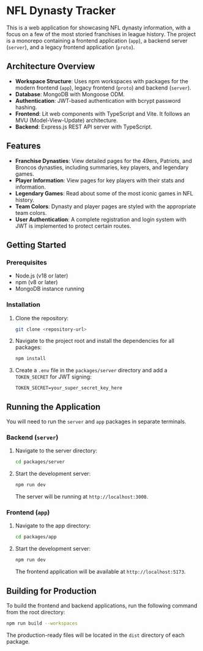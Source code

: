 # NFL Dynasty Tracker

This is a web application for showcasing NFL dynasty information, with a focus on a few of the most storied franchises in league history. The project is a monorepo containing a frontend application (`app`), a backend server (`server`), and a legacy frontend application (`proto`).

## Architecture Overview

-   **Workspace Structure**: Uses npm workspaces with packages for the modern frontend (`app`), legacy frontend (`proto`) and backend (`server`).
-   **Database**: MongoDB with Mongoose ODM.
-   **Authentication**: JWT-based authentication with bcrypt password hashing.
-   **Frontend**: Lit web components with TypeScript and Vite. It follows an MVU (Model-View-Update) architecture.
-   **Backend**: Express.js REST API server with TypeScript.

## Features

-   **Franchise Dynasties**: View detailed pages for the 49ers, Patriots, and Broncos dynasties, including summaries, key players, and legendary games.
-   **Player Information**: View pages for key players with their stats and information.
-   **Legendary Games**: Read about some of the most iconic games in NFL history.
-   **Team Colors**: Dynasty and player pages are styled with the appropriate team colors.
-   **User Authentication**: A complete registration and login system with JWT is implemented to protect certain routes.

## Getting Started

### Prerequisites

-   Node.js (v18 or later)
-   npm (v8 or later)
-   MongoDB instance running

### Installation

1.  Clone the repository:
    ```bash
    git clone <repository-url>
    ```
2.  Navigate to the project root and install the dependencies for all packages:
    ```bash
    npm install
    ```
3.  Create a `.env` file in the `packages/server` directory and add a `TOKEN_SECRET` for JWT signing:
    ```
    TOKEN_SECRET=your_super_secret_key_here
    ```

## Running the Application

You will need to run the `server` and `app` packages in separate terminals.

### Backend (`server`)

1.  Navigate to the server directory:
    ```bash
    cd packages/server
    ```
2.  Start the development server:
    ```bash
    npm run dev
    ```
    The server will be running at `http://localhost:3000`.

### Frontend (`app`)

1.  Navigate to the app directory:
    ```bash
    cd packages/app
    ```
2.  Start the development server:
    ```bash
    npm run dev
    ```
    The frontend application will be available at `http://localhost:5173`.

## Building for Production

To build the frontend and backend applications, run the following command from the root directory:

```bash
npm run build --workspaces
```

The production-ready files will be located in the `dist` directory of each package.
